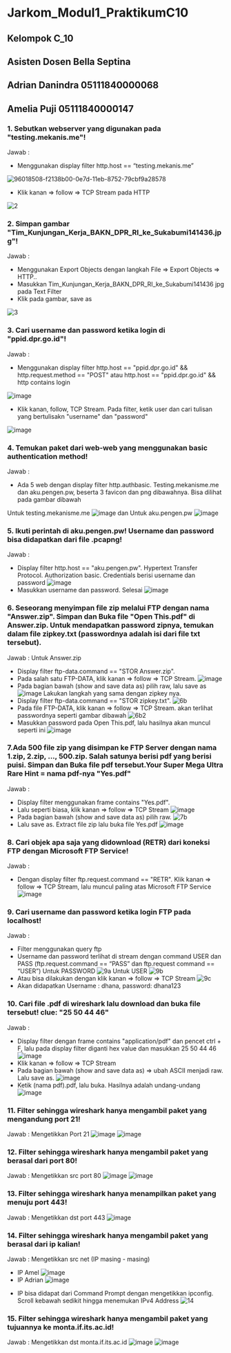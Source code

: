 # Jarkom_Modul1_PraktikumC10

## Kelompok C_10
## Asisten Dosen Bella Septina 
## Adrian Danindra 05111840000068
## Amelia Puji     05111840000147


### 1. Sebutkan webserver yang digunakan pada "testing.mekanis.me"!
Jawab :
- Menggunakan display filter http.host ==  “testing.mekanis.me”

![96018508-f2138b00-0e7d-11eb-8752-79cbf9a28578](https://user-images.githubusercontent.com/57977401/96024558-7833cf80-0e86-11eb-81ed-81e7c4dd0f87.png)

- Klik kanan => follow => TCP Stream pada HTTP

![2](https://user-images.githubusercontent.com/57977401/96024712-add8b880-0e86-11eb-9620-e7b7100db918.png)

### 2. Simpan gambar "Tim_Kunjungan_Kerja_BAKN_DPR_RI_ke_Sukabumi141436.jpg"!
Jawab :
- Menggunakan Export Objects dengan langkah 
  File => Export Objects => HTTP..
- Masukkan Tim_Kunjungan_Kerja_BAKN_DPR_RI_ke_Sukabumi141436 jpg pada Text Filter 
- Klik pada gambar, save as

![3](https://user-images.githubusercontent.com/57977401/96024850-e7112880-0e86-11eb-9f68-ccd84b4a8630.png)

### 3.	Cari username dan password ketika login di "ppid.dpr.go.id"!
Jawab : 
- Menggunakan display filter http.host == "ppid.dpr.go.id" && http.request.method == "POST" atau http.host == "ppid.dpr.go.id" && http contains login

![image](https://user-images.githubusercontent.com/57977401/96019076-9990bd80-0e7e-11eb-96e8-be0e98032b9c.png)
- Klik kanan, follow, TCP Stream. Pada filter, ketik user dan cari tulisan yang bertulisakn "username" dan "password"

 ![image](https://user-images.githubusercontent.com/57977401/96019076-9990bd80-0e7e-11eb-96e8-be0e98032b9c.png)

### 4. Temukan paket dari web-web yang menggunakan basic authentication method!
Jawab : 
- Ada 5 web dengan display filter http.authbasic. 
Testing.mekanisme.me dan aku.pengen.pw, beserta 3 favicon dan png dibawahnya. Bisa dilihat pada gambar dibawah

Untuk testing.mekanisme.me
![image](https://user-images.githubusercontent.com/57977401/96019205-ca70f280-0e7e-11eb-94ab-222b1194948e.png)
dan
Untuk aku.pengen.pw
![image](https://user-images.githubusercontent.com/57977401/96019365-0310cc00-0e7f-11eb-9f68-6a6db55f473a.png)

### 5. Ikuti perintah di aku.pengen.pw! Username dan password bisa didapatkan dari file .pcapng!
Jawab : 
- Display filter http.host == "aku.pengen.pw". Hypertext Transfer Protocol. Authorization basic. Credentials berisi username dan password
![image](https://user-images.githubusercontent.com/57977401/96019511-36ebf180-0e7f-11eb-97f2-090de3183dc9.png)
- Masukkan username dan password. Selesai
![image](https://user-images.githubusercontent.com/57977401/96019594-4e2adf00-0e7f-11eb-86cb-6cc4aa982fb9.png)

### 6. Seseorang menyimpan file zip melalui FTP dengan nama "Answer.zip". Simpan dan Buka file "Open This.pdf" di Answer.zip. Untuk mendapatkan password zipnya, temukan dalam file zipkey.txt (passwordnya adalah isi dari file txt tersebut).
Jawab : 
Untuk Answer.zip
- Display filter ftp-data.command == "STOR Answer.zip".
- Pada salah satu FTP-DATA, klik kanan => follow => TCP Stream. 
![image](https://user-images.githubusercontent.com/57977401/96019637-5f73eb80-0e7f-11eb-9463-184b26e832c1.png)
- Pada bagian bawah (show and save data as) pilih raw, lalu save as
![image](https://user-images.githubusercontent.com/57977401/96019675-70246180-0e7f-11eb-8499-6af41c897ab6.png)
Lakukan langkah yang sama dengan zipkey nya. 
-  Display filter ftp-data.command == "STOR zipkey.txt".
![6b](https://user-images.githubusercontent.com/57977401/96020000-f8a30200-0e7f-11eb-98a6-c2ee6856497f.png)
- Pada file FTP-DATA, klik kanan => follow => TCP Stream. akan terlihat passwordnya seperti gambar dibawah
![6b2](https://user-images.githubusercontent.com/57977401/96020176-33a53580-0e80-11eb-936f-287ff1d87e77.png)
- Masukkan password pada Open This.pdf, lalu hasilnya akan muncul seperti ini
![image](https://user-images.githubusercontent.com/57977401/96020306-664f2e00-0e80-11eb-937d-e3652d830942.png)

### 7.Ada 500 file zip yang disimpan ke FTP Server dengan nama 1.zip, 2.zip, ..., 500.zip. Salah satunya berisi pdf yang berisi puisi. Simpan dan Buka file pdf tersebut.Your Super Mega Ultra Rare Hint = nama pdf-nya "Yes.pdf"
Jawab : 
- Display filter menggunakan frame contains "Yes.pdf". 
- Lalu seperti biasa, klik kanan => follow => TCP Stream
![image](https://user-images.githubusercontent.com/57977401/96020410-91398200-0e80-11eb-8eb7-8e5102e0d68e.png)
- Pada bagian bawah (show and save data as) pilih raw. 
![7b](https://user-images.githubusercontent.com/57977401/96020611-df4e8580-0e80-11eb-812c-08aa3eaa0765.png)
- Lalu save as. Extract file zip lalu buka file Yes.pdf
![image](https://user-images.githubusercontent.com/57977401/96020662-f2f9ec00-0e80-11eb-985f-f3da415b5833.png)

### 8. Cari objek apa saja yang didownload (RETR) dari koneksi FTP dengan Microsoft FTP Service!
Jawab : 
- Dengan display filter ftp.request.command == "RETR". Klik kanan => follow => TCP Stream, lalu muncul paling atas Microsoft FTP Service
![image](https://user-images.githubusercontent.com/57977401/96020920-5421bf80-0e81-11eb-9b93-44dd830df0ee.png)

### 9. Cari username dan password ketika login FTP pada localhost!
Jawab : 
- Filter menggunakan query ftp
- Username dan password terlihat di stream dengan command USER dan PASS (ftp.request.command == “PASS” dan ftp.request command == “USER”)
Untuk PASSWORD 
![9a](https://user-images.githubusercontent.com/57977401/96022531-94823d00-0e83-11eb-9f3e-b9bbd4f90b02.png)
Untuk USER
![9b](https://user-images.githubusercontent.com/57977401/96022672-cbf0e980-0e83-11eb-90dd-b3ee2a97706d.png)
- Atau bisa dilakukan dengan klik kanan => follow => TCP Stream
![9c](https://user-images.githubusercontent.com/57977401/96022871-1f633780-0e84-11eb-90a6-97d1ed84463d.png)
- Akan didapatkan Username : dhana, password: dhana123

### 10. Cari file .pdf di wireshark lalu download dan buka file tersebut! clue: "25 50 44 46" 
Jawab : 
- Display filter dengan frame contains "application/pdf" dan pencet ctrl + F, lalu pada display filter diganti hex value dan masukkan 25 50 44 46
![image](https://user-images.githubusercontent.com/57977401/96022933-386be880-0e84-11eb-809a-d7a538723b2f.png)
- Klik kanan => follow => TCP Stream
- Pada bagian bawah (show and save data as) => ubah ASCII menjadi raw. Lalu save as.
![image](https://user-images.githubusercontent.com/57977401/96022988-533e5d00-0e84-11eb-965f-e2e5d6d878e8.png)
- Ketik (nama pdf).pdf, lalu buka. Hasilnya adalah undang-undang
![image](https://user-images.githubusercontent.com/57977401/96023030-63563c80-0e84-11eb-932f-2e1fd88d87e8.png)

### 11. Filter sehingga wireshark hanya mengambil paket yang mengandung port 21!
Jawab : 
Mengetikkan Port 21
![image](https://user-images.githubusercontent.com/57977401/96023157-900a5400-0e84-11eb-87aa-fc041e49270a.png)
![image](https://user-images.githubusercontent.com/57977401/96023164-939ddb00-0e84-11eb-8a15-2f7048cd0be0.png)

### 12. Filter sehingga wireshark hanya mengambil paket yang berasal dari port 80!
Jawab : 
Mengetikkan src port 80
![image](https://user-images.githubusercontent.com/57977401/96023233-b03a1300-0e84-11eb-9305-999df1d43a60.png)
![image](https://user-images.githubusercontent.com/57977401/96023239-b29c6d00-0e84-11eb-9e18-851b6d9aa672.png)

### 13. Filter sehingga wireshark hanya menampilkan paket yang menuju port 443!
Jawab : 
Mengetikkan dst port 443
![image](https://user-images.githubusercontent.com/57977401/96023345-dcee2a80-0e84-11eb-8109-f8ce8d3fcae9.png)

### 14. Filter sehingga wireshark hanya mengambil paket yang berasal dari ip kalian!
Jawab : 
Mengetikkan src net (IP masing - masing)
- IP Amel
![image](https://user-images.githubusercontent.com/57977401/96023660-56861880-0e85-11eb-8449-a5b0f3c4e56a.png)
- IP Adrian 
![image](https://user-images.githubusercontent.com/57977401/96023688-630a7100-0e85-11eb-9830-46c3ee4b8f83.png)
* IP bisa didapat dari Command Prompt dengan mengetikkan ipconfig. Scroll kebawah sedikit hingga menemukan IPv4 Address
![14](https://user-images.githubusercontent.com/57977401/96023622-479f6600-0e85-11eb-8961-6d3444128c1e.png)

### 15. Filter sehingga wireshark hanya mengambil paket yang tujuannya ke monta.if.its.ac.id!
Jawab : 
Mengetikkan dst monta.if.its.ac.id
![image](https://user-images.githubusercontent.com/57977401/96023876-a2d15880-0e85-11eb-9a76-2aac859e768f.png)
![image](https://user-images.githubusercontent.com/57977401/96023881-a533b280-0e85-11eb-8acf-4364cb5639d0.png)
